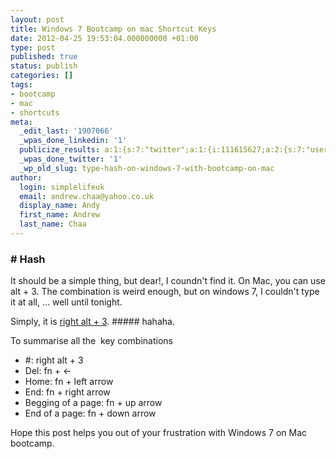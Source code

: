 ```yaml
---
layout: post
title: Windows 7 Bootcamp on mac Shortcut Keys
date: 2012-04-25 19:53:04.000000000 +01:00
type: post
published: true
status: publish
categories: []
tags:
- bootcamp
- mac
- shortcuts
meta:
  _edit_last: '1907066'
  _wpas_done_linkedin: '1'
  publicize_results: a:1:{s:7:"twitter";a:1:{i:111615627;a:2:{s:7:"user_id";s:10:"andrewchaa";s:7:"post_id";s:18:"195239030806421506";}}}
  _wpas_done_twitter: '1'
  _wp_old_slug: type-hash-on-windows-7-with-bootcamp-on-mac
author:
  login: simplelifeuk
  email: andrew.chaa@yahoo.co.uk
  display_name: Andy
  first_name: Andrew
  last_name: Chaa
---
```

<h3># Hash</h3>
<p>It should be a simple thing, but dear!, I coundn't find it. On Mac, you can use alt + 3. The combination is weird enough, but on windows 7, I couldn't type it at all, ... well until tonight.</p>
<p>Simply, it is <a href="https://discussions.apple.com/thread/2758010?start=0&amp;tstart=0">right alt + 3</a>. ##### hahaha.</p>
<p>To summarise all the  key combinations</p>
<ul>
<li>#: right alt + 3</li>
<li>Del: fn + &lt;-</li>
<li>Home: fn + left arrow</li>
<li>End: fn + right arrow</li>
<li>Begging of a page: fn + up arrow</li>
<li>End of a page: fn + down arrow</li>
</ul>
<p>Hope this post helps you out of your frustration with Windows 7 on Mac bootcamp.</p>
